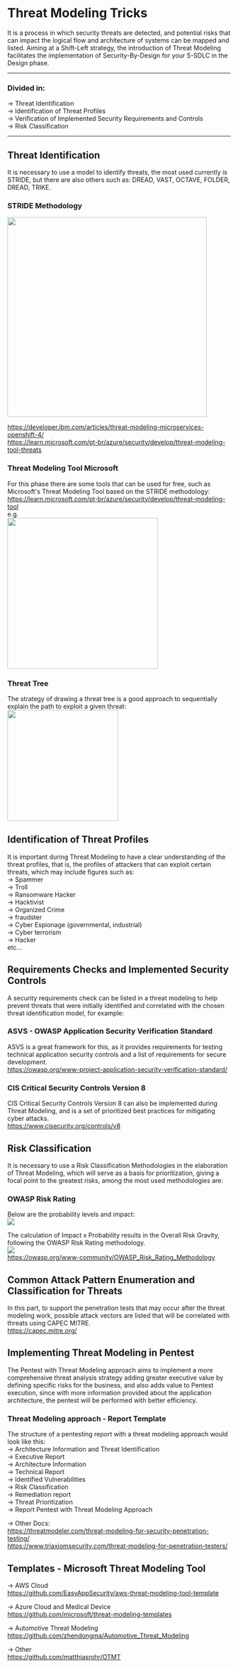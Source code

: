 # Threat Modeling Tricks

It is a process in which security threats are detected, and potential risks that can impact the logical flow and architecture of systems can be mapped and listed. Aiming at a Shift-Left strategy, the introduction of Threat Modeling facilitates the implementation of Security-By-Design for your S-SDLC in the Design phase.

---
### Divided in:
-> Threat Identification  
-> Identification of Threat Profiles  
-> Verification of Implemented Security Requirements and Controls  
-> Risk Classification  

---

## Threat Identification
It is necessary to use a model to identify threats, the most used currently is STRIDE, but there are also others such as: DREAD, VAST, OCTAVE, FOLDER, DREAD, TRIKE.

### STRIDE Methodology
<a href="https://developer.ibm.com/developer/default/articles/threat-modeling-microservices-openshift-4/images/STRIDE.png" > 
  <img align="center" height="450em" src="https://developer.ibm.com/developer/default/articles/threat-modeling-microservices-openshift-4/images/STRIDE.png" />
</a>

https://developer.ibm.com/articles/threat-modeling-microservices-openshift-4/  
https://learn.microsoft.com/pt-br/azure/security/develop/threat-modeling-tool-threats  

### Threat Modeling Tool Microsoft
For this phase there are some tools that can be used for free, such as Microsoft's Threat Modeling Tool based on the STRIDE methodology:  
https://learn.microsoft.com/pt-br/azure/security/develop/threat-modeling-tool  
e.g.  
<img height=340em src="https://user-images.githubusercontent.com/54555784/193932981-65206db9-0c47-415a-a668-ac9ef8dfb287.png" />

### Threat Tree
The strategy of drawing a threat tree is a good approach to sequentially explain the path to exploit a given threat:
<img height="250em" src="https://user-images.githubusercontent.com/54555784/193939649-d5898fa0-6ac1-4702-aa69-96b67897ebc6.png" />

## Identification of Threat Profiles
It is important during Threat Modeling to have a clear understanding of the threat profiles, that is, the profiles of attackers that can exploit certain threats, which may include figures such as:  
-> Spammer  
-> Troll  
-> Ransomware Hacker  
-> Hacktivist  
-> Organized Crime  
-> fraudster  
-> Cyber Espionage (governmental, industrial)  
-> Cyber terrorism  
-> Hacker  
etc...

## Requirements Checks and Implemented Security Controls
A security requirements check can be listed in a threat modeling to help prevent threats that were initially identified and correlated with the chosen threat identification model, for example:

### ASVS - OWASP Application Security Verification Standard 
ASVS is a great framework for this, as it provides requirements for testing technical application security controls and a list of requirements for secure development.  
https://owasp.org/www-project-application-security-verification-standard/  

### CIS Critical Security Controls Version 8  
CIS Critical Security Controls Version 8 can also be implemented during Threat Modeling, and is a set of prioritized best practices for mitigating cyber attacks.  
https://www.cisecurity.org/controls/v8  

## Risk Classification
It is necessary to use a Risk Classification Methodologies in the elaboration of Threat Modeling, which will serve as a basis for prioritization, giving a focal point to the greatest risks, among the most used methodologies are:

### OWASP Risk Rating  
Below are the probability levels and impact:  
<a href="https://www.simplerisk.com/sites/default/files/inline-images/Screen%20Shot%202021-02-25%20at%2010.09.43%20AM.png">
  <img src="https://www.simplerisk.com/sites/default/files/inline-images/Screen%20Shot%202021-02-25%20at%2010.09.43%20AM.png" />
</a>

The calculation of Impact x Probability results in the Overall Risk Gravity, following the OWASP Risk Rating methodology.  
<a href="https://www.simplerisk.com/sites/default/files/2021-02/owasp-risk-rating-methodology.png">
  <img src="https://www.simplerisk.com/sites/default/files/2021-02/owasp-risk-rating-methodology.png">
</a>  
https://owasp.org/www-community/OWASP_Risk_Rating_Methodology  

## Common Attack Pattern Enumeration and Classification for Threats
In this part, to support the penetration tests that may occur after the threat modeling work, possible attack vectors are listed that will be correlated with threats using CAPEC MITRE.  
https://capec.mitre.org/

## Implementing Threat Modeling in Pentest
The Pentest with Threat Modeling approach aims to implement a more comprehensive threat analysis strategy adding greater executive value by defining specific risks for the business, and also adds value to Pentest execution, since with more information provided about the application architecture, the pentest will be performed with better efficiency.

### Threat Modeling approach - Report Template
The structure of a pentesting report with a threat modeling approach would look like this:  
-> Architecture Information and Threat Identification  
-> Executive Report  
-> Architecture Information  
-> Technical Report  
-> Identified Vulnerabilities  
-> Risk Classification  
-> Remediation report  
-> Threat Prioritization  
-> Report Pentest with Threat Modeling Approach  

-> Other Docs:  
https://threatmodeler.com/threat-modeling-for-security-penetration-testing/  
https://www.triaxiomsecurity.com/threat-modeling-for-penetration-testers/

## Templates - Microsoft Threat Modeling Tool 
-> AWS Cloud  
https://github.com/EasyAppSecurity/aws-threat-modeling-tool-template  

-> Azure Cloud and Medical Device  
https://github.com/microsoft/threat-modeling-templates  

-> Automotive Threat Modeling  
https://github.com/zhendongma/Automotive_Threat_Modeling  

-> Other  
https://github.com/matthiasrohr/OTMT  

